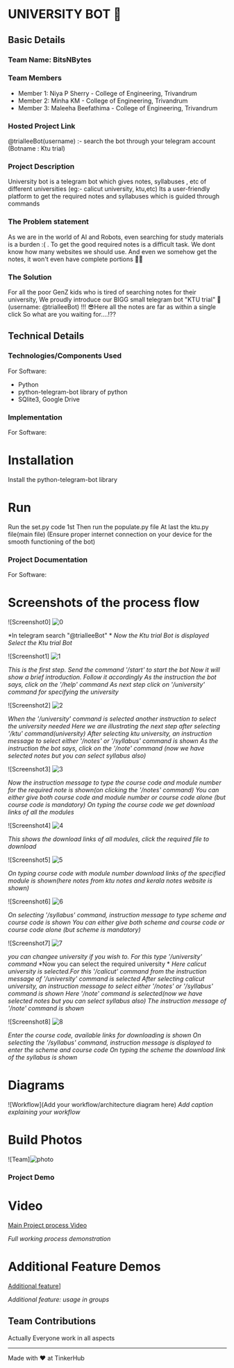 # UNIVERSITY BOT 🎯


## Basic Details
### Team Name: BitsNBytes


### Team Members
- Member 1: Niya P Sherry - College of Engineering, Trivandrum
- Member 2: Minha KM - College of Engineering, Trivandrum
- Member 3: Maleeha Beefathima - College of Engineering, Trivandrum

### Hosted Project Link
@trialleeBot(username) :- search the bot through your telegram account (Botname : Ktu trial)

### Project Description
University bot is a telegram bot which gives notes, syllabuses , etc of different universities (eg:- calicut university, ktu,etc)
Its a user-friendly  platform to get the required notes and syllabuses which is guided through commands

### The Problem statement
As we are in the world of AI and Robots, even searching for study materials is a burden :( .
To get the good required notes is a difficult task. We dont know how many websites we should use.
And even we somehow get the notes, it won't even have complete portions 🥲😿

### The Solution
For all the poor GenZ kids who is tired of searching notes for their university, 
We proudly introduce our BIGG small telegram bot "KTU trial" 🫰(username: @trialleeBot) !!!
😎Here all the notes are far as within a single click
So what are you waiting for....!?? 

## Technical Details
### Technologies/Components Used
For Software:
- Python
- python-telegram-bot library of python
- SQlite3, Google Drive

### Implementation
For Software:
# Installation
Install the python-telegram-bot library

# Run
Run the set.py code 1st
Then run the populate.py file
At last the ktu.py file(main file)
(Ensure proper internet connection on your device for the smooth functioning of the bot)

### Project Documentation
For Software:

# Screenshots of the process flow
![Screenshot0]
![0](https://github.com/user-attachments/assets/2674fe1d-ed99-4f74-9109-f1ea9193e86b)

*In telegram search "@trialleeBot" *
*Now the Ktu trial Bot is displayed*
*Select the Ktu trial Bot*

![Screenshot1]
![1](https://github.com/user-attachments/assets/4132639b-8e5f-4acf-97eb-62c975f42016)

*This is the first step.*
*Send the command '/start' to start the bot*
*Now it will show a brief introduction. Follow it accordingly*
*As the instruction the bot says, click on the '/help' command*
*As next step click on '/university' command for specifying the university*

![Screenshot2]
![2](https://github.com/user-attachments/assets/4778bec1-4b3e-405f-9abc-fd80a7e388bb)

*When the '/university' command is selected another instruction to select the university needed*
*Here we are illustrating the next step after selecting '/ktu' command(university)*
*After selecting ktu university, an instruction message to select either '/notes' or '/syllabus' command is shown*
*As the instruction the bot says, click on the '/note' command (now we have selected notes but you can select syllabus also)*

![Screenshot3]
![3](https://github.com/user-attachments/assets/444c384b-f121-4614-bcfb-87a0d635674a)

*Now the instruction message to type the course code and module number for the required note is shown(on clicking the '/notes' command)*
*You can either give both course code and module number or course code alone (but course code is mandatory)*
*On typing the course code we get download links of all the modules*

![Screenshot4]
![4](https://github.com/user-attachments/assets/1b3abcc8-f604-459b-abf0-8cd2249431b9)

*This shows the download links of all modules, click the required file to download*

![Screenshot5]
![5](https://github.com/user-attachments/assets/927fea4b-d144-4a2a-ae65-b539a3f7fc3b)

*On typing course code with module number download links of the specified module is shown(here notes from ktu notes and kerala notes website is shown)*

![Screenshot6]
![6](https://github.com/user-attachments/assets/c48e4d17-38f6-471b-bb8b-227d11e31e77)

*On selecting '/syllabus' command, instruction message to type scheme and course code is shown*
*You can either give both scheme and course code or course code alone (but scheme is mandatory)*

![Screenshot7]
![7](https://github.com/user-attachments/assets/ad79f803-59c7-43ba-a749-79350f1ea312)

*you can changee university if you wish to. For this type '/university' command*
*Now you can select the required university *
*Here calicut university is selected.For this '/calicut' command from the instruction message  of '/university' command is selected*
*After selecting calicut university, an instruction message to select either '/notes' or '/syllabus' command is shown*
*Here '/note' command is selected(now we have selected notes but you can select syllabus also)*
*The instruction message of '/note' command is shown*

![Screenshot8]
![8](https://github.com/user-attachments/assets/cfb3ecd7-2714-4396-84b7-c66147967b58)

*Enter the course code, available links for downloading is shown*
*On selecting the '/syllabus' command, instruction message is displayed to enter the scheme  and course code*
*On typing the scheme the download link of the syllabus is shown*

# Diagrams
![Workflow](Add your workflow/architecture diagram here)
*Add caption explaining your workflow*


# Build Photos
![Team]![photo](https://github.com/user-attachments/assets/3d3523fe-a5ce-406d-911c-95edba30768a)


### Project Demo
# Video
[Main Project process Video](https://drive.google.com/uc?export=download&id=11gzlwF-WtTQxjoRylQTMBELBvQO9m53O)

*Full working process demonstration*

# Additional Feature Demos
[Additional feature](https://drive.google.com/uc?export=download&id=1B0Ft704-wddIi5XjV3DIMKHbCEOhysKO)]

*Additional feature: usage in groups*

## Team Contributions
Actually Everyone work in all aspects


---
Made with ❤️ at TinkerHub
